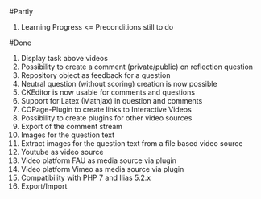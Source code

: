 #Partly
1. Learning Progress <= Preconditions still to do

#Done
1. Display task above videos
2. Possibility to create a comment (private/public) on reflection question
3. Repository object as feedback for a question
4. Neutral question (without scoring) creation is now possible
5. CKEditor is now usable for comments and questions
6. Support for Latex (Mathjax) in question and comments
7. COPage-Plugin to create links to Interactive Videos
8. Possibility to create plugins for other video sources
9. Export of the comment stream
10. Images for the question text
11. Extract images for the question text from a file based video source
12. Youtube as video source
13. Video platform FAU as media source via plugin
14. Video platform Vimeo as media source via plugin
15. Compatibility with PHP 7 and Ilias 5.2.x
16. Export/Import